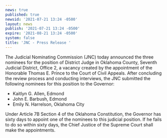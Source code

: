 ```yaml
---
news: true
published: true
newsid: '2021-07-21 13:24 -0500'
layout: news
publish: '2021-07-21 13:24 -0500'
expire: '2021-08-21 13:24 -0500'
system: false
title: 'JNC - Press Release '
---
```

The Judicial Nominating Commission (JNC) today announced the three nominees for the position of District Judge in Oklahoma County, Seventh Judicial District, Office 2, a vacancy created by the appointment of the Honorable Thomas E. Prince to the Court of Civil Appeals.  After concluding the review process and conducting interviews, the JNC submitted the following nominees for this position to the Governor:

- Kaitlyn G. Allen, Edmond 
- John E. Barbush, Edmond 
- Emily N. Harrelson, Oklahoma City 

Under Article 7B Section 4 of the Oklahoma Constitution, the Governor has sixty days to appoint one of the nominees to this judicial position.  If he fails to do so within sixty days, the Chief Justice of the Supreme Court shall make the appointments. 
